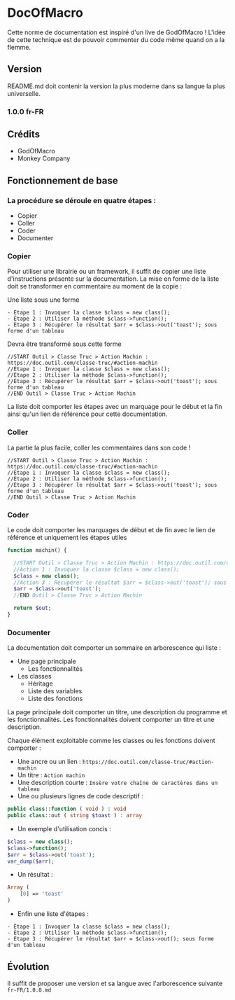 # DocOfMacro
Cette norme de documentation est inspiré d'un live de GodOfMacro !
L'idée de cette technique est de pouvoir commenter du code même quand on a la flemme.

## Version
README.md doit contenir la version la plus moderne dans sa langue la plus universelle.
### 1.0.0 fr-FR

## Crédits
- GodOfMacro
- Monkey Company

## Fonctionnement de base

### La procédure se déroule en quatre étapes :
- Copier
- Coller
- Coder
- Documenter

### Copier

Pour utiliser une librairie ou un framework, il suffit de copier une liste d'instructions présente sur la documentation.
La mise en forme de la liste doit se transformer en commentaire au moment de la copie :

Une liste sous une forme
```
- Étape 1 : Invoquer la classe $class = new class();
- Étape 2 : Utiliser la méthode $class->function();
- Étape 3 : Récupérer le résultat $arr = $class->out('toast'); sous forme d'un tableau
```

Devra être transformé sous cette forme
```
//START Outil > Classe Truc > Action Machin : https://doc.outil.com/classe-truc/#action-machin
//Étape 1 : Invoquer la classe $class = new class();
//Étape 2 : Utiliser la méthode $class->function();
//Étape 3 : Récupérer le résultat $arr = $class->out('toast'); sous forme d'un tableau
//END Outil > Classe Truc > Action Machin
```
La liste doit comporter les étapes avec un marquage pour le début et la fin ainsi qu'un lien de référence pour cette documentation.

### Coller

La partie la plus facile, coller les commentaires dans son code !
```
//START Outil > Classe Truc > Action Machin : https://doc.outil.com/classe-truc/#action-machin
//Étape 1 : Invoquer la classe $class = new class();
//Étape 2 : Utiliser la méthode $class->function();
//Étape 3 : Récupérer le résultat $arr = $class->out('toast'); sous forme d'un tableau
//END Outil > Classe Truc > Action Machin
```

### Coder

Le code doit comporter les marquages de début et de fin avec le lien de référence et uniquement les étapes utiles
```php
function machin() {

  //START Outil > Classe Truc > Action Machin : https://doc.outil.com/classe-truc/#action-machin
  //Action 1 : Invoquer la classe $class = new class();
  $class = new class();
  //Action 3 : Récupérer le résultat $arr = $class->out('toast'); sous forme d'un tableau
  $arr = $class->out('toast');
  //END Outil > Classe Truc > Action Machin

  return $out;
}
```

### Documenter

La documentation doit comporter un sommaire en arborescence qui liste :
- Une page principale
  - Les fonctionnalités
- Les classes
  - Héritage
  - Liste des variables
  - Liste des fonctions

La page principale doit comporter un titre, une description du programme et les fonctionnalités.
Les fonctionnalités doivent comporter un titre et une description.

Chaque élément exploitable comme les classes ou les fonctions doivent comporter :
- Une ancre ou un lien : `https://doc.outil.com/classe-truc/#action-machin`
- Un titre : `Action machin`
- Une description courte : `Insère votre chaîne de caractères dans un tableau`
- Une ou plusieurs lignes de code descriptif :
```php
public class::function ( void ) : void
public class::out ( string $toast ) : array
```
- Un exemple d'utilisation concis :
```php
$class = new class();
$class->function();
$arr = $class->out('toast');
var_dump($arr);
```
- Un résultat :
```php
Array (
    [0] => 'toast'
)
```
- Enfin une liste d'étapes :
```
- Étape 1 : Invoquer la classe $class = new class();
- Étape 2 : Utiliser la méthode $class->function();
- Étape 3 : Récupérer le résultat $arr = $class->out(); sous forme d'un tableau
```

## Évolution

Il suffit de proposer une version et sa langue avec l'arborescence suivante `fr-FR/1.0.0.md`

